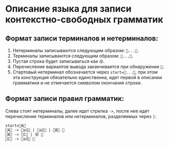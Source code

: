 # Описание языка для записи контекстно-свободных грамматик
## Формат записи терминалов и нетерминалов:

1. Нетерминалы записываются следующим образом: `🤯...🤯`.
2. Терминалы записываются следующим образом: `🥵...🥵`.
3. Пустая строка будет записываться как `😵`.
4. Перечисление вариантов вывода заканчивается при обнаружении `🗿`.
5. Стартовый нетерминал обозначается через `start=🤯...🤯`, при этом эта конструкция обязательно единственна, идет первой в описании грамматики и не отмечается символом окончания строки.

## Формат записи правил грамматик:

Слева стоят нетерминалы, далее идет стрелка `->`, после нее идет перечисление терминалов или нетерминалов, разделяемых через `|`:
```
start=🤯A🤯
🤯A🤯 -> 🥵a1🥵 | 🥵a2🥵 | 🤯B🤯 🗿
🤯B🤯 -> 🤯C🤯 | 😵 🗿
🤯C🤯 -> 🥵a3🥵 🗿
```


